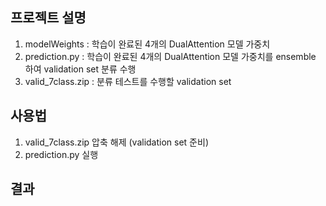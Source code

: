 ## 프로젝트 설명
1. modelWeights : 학습이 완료된 4개의 DualAttention 모델 가중치
2. prediction.py : 학습이 완료된 4개의 DualAttention 모델 가중치를 ensemble 하여 validation set 분류 수행
3. valid_7class.zip : 분류 테스트를 수행할 validation set

## 사용법
1. valid_7class.zip 압축 해제 (validation set 준비)
2. prediction.py 실행 

## 결과
